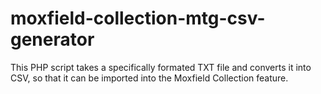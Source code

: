 # moxfield-collection-mtg-csv-generator
This PHP script takes a specifically formated TXT file and converts it into CSV, so that it can be imported into the Moxfield Collection feature.
